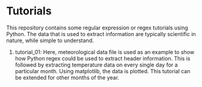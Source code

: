 # Tutorials
This repository contains some regular expression or regex tutorials using Python. The data that is used to extract information are typically scientific in nature, while simple to understand.

1. tutorial_01: Here, meteorological data file is used as an example to show how Python regex could be used to extract header information. This is followed by extracting temperature data on every single day for a particular month. Using matplotlib, the data is plotted. This tutorial can be extended for other months of the year. 

